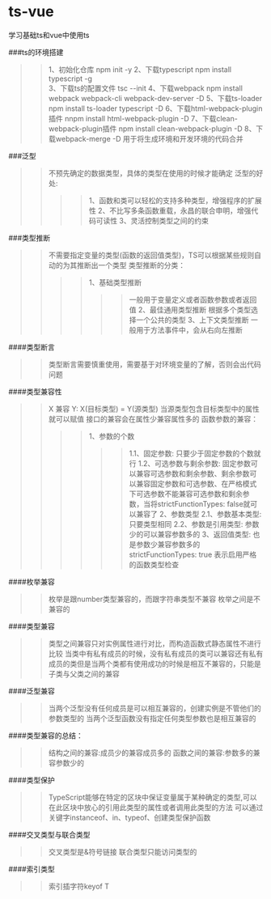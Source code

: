 # ts-vue
学习基础ts和vue中使用ts

###ts的环境搭建
>>1、初始化仓库 npm init -y
>>2、下载typescript npm install typescript -g  
>>3、下载ts的配置文件 tsc --init 
>>4、下载webpack npm install webpack webpack-cli webpack-dev-server -D
>>5、下载ts-loader npm install ts-loader typescript -D
>>6、下载html-webpack-plugin插件 nnpm install html-webpack-plugin -D
>>7、下载clean-webpack-plugin插件 npm install clean-webpack-plugin -D
>>8、下载webpack-merge -D 用于将生成环境和开发环境的代码合并

###泛型
>>不预先确定的数据类型，具体的类型在使用的时候才能确定
>>泛型的好处:
>>>>1、函数和类可以轻松的支持多种类型，增强程序的扩展性
>>>>2、不比写多条函数重载，永昌的联合申明，增强代码可读性
>>>>3、灵活控制类型之间的约束

###类型推断
>>不需要指定变量的类型(函数的返回值类型)，TS可以根据某些规则自动的为其推断出一个类型
>>类型推断的分类：
>>>>1、基础类型推断
>>>>>>一般用于变量定义或者函数参数或者返回值
>>>>2、最佳通用类型推断
>>>>>>根据多个类型选择一个公共的类型
>>>>3、上下文类型推断
>>>>>>一般用于方法事件中，会从右向左推断

####类型断言
>>类型断言需要慎重使用，需要基于对环境变量的了解，否则会出代码问题

####类型兼容性
>>X 兼容 Y: X(目标类型) = Y(源类型)
>>当源类型包含目标类型中的属性就可以赋值
>>接口的兼容会在属性少兼容属性多的
>>函数参数的兼容：
>>>>1、参数的个数
>>>>>>1.1、固定参数: 只要少于固定参数的个数就行
>>>>>>1.2、可选参数与剩余参数: 固定参数可以兼容可选参数和剩余参数、剩余参数可以兼容固定参数和可选参数、在严格模式下可选参数不能兼容可选参数和剩余参数，当将strictFunctionTypes: false就可以兼容了
>>>>2、参数类型
>>>>>>2.1、参数基本类型: 只要类型相同
>>>>>>2.2、参数是引用类型: 参数少的可以兼容参数多的
>>>>3、返回值类型: 也是参数少兼容参数多的
>>strictFunctionTypes: true 表示启用严格的函数类型检查

####枚举兼容
>>枚举是跟number类型兼容的，而跟字符串类型不兼容
>>枚举之间是不兼容的

####类型兼容
>>类型之间兼容只对实例属性进行对比，而构造函数式静态属性不进行比较 
>>当类中有私有成员的时候，没有私有成员的类可以兼容还有私有成员的类但是当两个类都有使用成功的时候是相互不兼容的，只能是子类与父类之间的兼容

####泛型兼容
>>当两个泛型没有任何成员是可以相互兼容的，创建实例是不管他们的参数类型的
>>当两个泛型函数没有指定任何类型参数也是相互兼容的

####类型兼容的总结：
>>结构之间的兼容:成员少的兼容成员多的
>>函数之间的兼容:参数多的兼容参数少的

####类型保护
>>TypeScript能够在特定的区块中保证变量属于某种确定的类型,可以在此区块中放心的引用此类型的属性或者调用此类型的方法
>>可以通过关键字instanceof、in、typeof、创建类型保护函数

####交叉类型与联合类型
>>交叉类型是&符号链接
>>联合类型只能访问类型的

####索引类型
>>索引插字符keyof T












